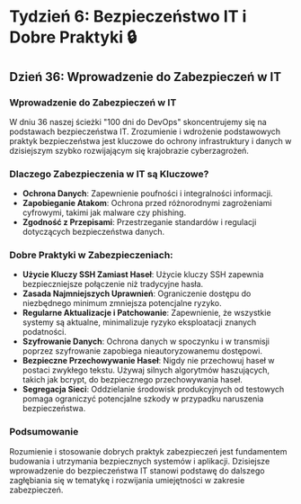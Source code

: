 # Tydzień 6: Bezpieczeństwo IT i Dobre Praktyki 🔒

## Dzień 36: Wprowadzenie do Zabezpieczeń w IT

### Wprowadzenie do Zabezpieczeń w IT
W dniu 36 naszej ścieżki "100 dni do DevOps" skoncentrujemy się na podstawach bezpieczeństwa IT. Zrozumienie i wdrożenie podstawowych praktyk bezpieczeństwa jest kluczowe do ochrony infrastruktury i danych w dzisiejszym szybko rozwijającym się krajobrazie cyberzagrożeń.

### Dlaczego Zabezpieczenia w IT są Kluczowe?
- **Ochrona Danych**: Zapewnienie poufności i integralności informacji.
- **Zapobieganie Atakom**: Ochrona przed różnorodnymi zagrożeniami cyfrowymi, takimi jak malware czy phishing.
- **Zgodność z Przepisami**: Przestrzeganie standardów i regulacji dotyczących bezpieczeństwa danych.

### Dobre Praktyki w Zabezpieczeniach:
- **Użycie Kluczy SSH Zamiast Haseł**: Użycie kluczy SSH zapewnia bezpieczniejsze połączenie niż tradycyjne hasła.
- **Zasada Najmniejszych Uprawnień**: Ograniczenie dostępu do niezbędnego minimum zmniejsza potencjalne ryzyko.
- **Regularne Aktualizacje i Patchowanie**: Zapewnienie, że wszystkie systemy są aktualne, minimalizuje ryzyko eksploatacji znanych podatności.
- **Szyfrowanie Danych**: Ochrona danych w spoczynku i w transmisji poprzez szyfrowanie zapobiega nieautoryzowanemu dostępowi.
- **Bezpieczne Przechowywanie Haseł**: Nigdy nie przechowuj haseł w postaci zwykłego tekstu. Używaj silnych algorytmów haszujących, takich jak bcrypt, do bezpiecznego przechowywania haseł.
- **Segregacja Sieci**: Oddzielanie środowisk produkcyjnych od testowych pomaga ograniczyć potencjalne szkody w przypadku naruszenia bezpieczeństwa.

### Podsumowanie
Rozumienie i stosowanie dobrych praktyk zabezpieczeń jest fundamentem budowania i utrzymania bezpiecznych systemów i aplikacji. Dzisiejsze wprowadzenie do bezpieczeństwa IT stanowi podstawę do dalszego zagłębiania się w tematykę i rozwijania umiejętności w zakresie zabezpieczeń.
